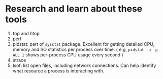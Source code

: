 # Research and learn about these tools

1. top and htop
2. perf
3. pidstat: part of `sysstat` package. Excellent for getting detailed CPU, memory and I/O statistics per process over time. ( e.g, `pidstat -u -p ALL 1` shows per-process CPU usage every second )
4. strace
5. lsof: list open files, including network connections. Can help identify what resource a process is interacting with.
